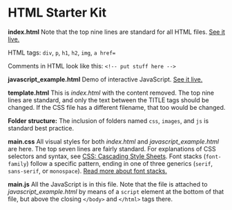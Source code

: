 # HTML Starter Kit

**index.html** Note that the top nine lines are standard for all HTML files. [See it live.](https://macloo.github.io/html-starter-kit/)

HTML tags: `div`, `p`, `h1`, `h2`, `img`, `a href=`

Comments in HTML look like this: `<!-- put stuff here -->`

**javascript_example.html** Demo of interactive JavaScript. [See it live.](https://macloo.github.io/html-starter-kit/javascript_example.html)

**template.html** This is *index.html* with the content removed. The top nine lines are standard, and only the text between the TITLE tags should be changed. If the CSS file has a different filename, that too would be changed.

**Folder structure:** The inclusion of folders named `css`, `images`, and `js` is standard best practice.

**main.css** All visual styles for both *index.html* and *javascript_example.html* are here. The top seven lines are fairly standard. For explanations of CSS selectors and syntax, see [CSS: Cascading Style Sheets](https://developer.mozilla.org/en-US/docs/Web/CSS). Font stacks (`font-family`) follow a specific pattern, ending in one of three generics (`serif`, `sans-serif`, or `monospace`). [Read more about font stacks.](https://www.lifewire.com/font-stack-definition-3467414)

**main.js** All the JavaScript is in this file. Note that the file is attached to *javascript_example.html* by means of a `script` element at the bottom of that file, but above the closing `</body>` and `</html>` tags there.
